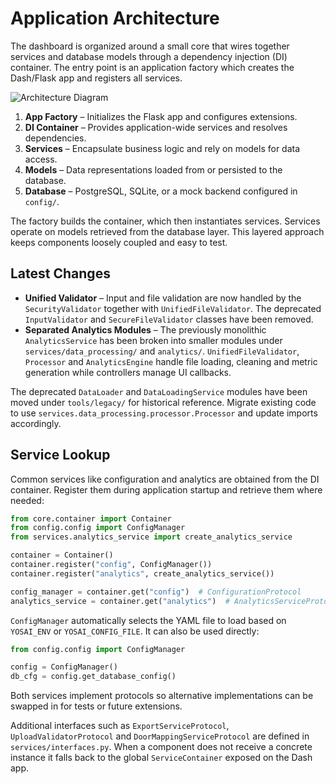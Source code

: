 # Application Architecture

The dashboard is organized around a small core that wires together services and database models through a dependency injection (DI) container. The entry point is an application factory which creates the Dash/Flask app and registers all services.

![Architecture Diagram](architecture.svg)

1. **App Factory** – Initializes the Flask app and configures extensions.
2. **DI Container** – Provides application-wide services and resolves dependencies.
3. **Services** – Encapsulate business logic and rely on models for data access.
4. **Models** – Data representations loaded from or persisted to the database.
5. **Database** – PostgreSQL, SQLite, or a mock backend configured in `config/`.

The factory builds the container, which then instantiates services. Services operate on models retrieved from the database layer. This layered approach keeps components loosely coupled and easy to test.

## Latest Changes

- **Unified Validator** – Input and file validation are now handled by the
  `SecurityValidator` together with `UnifiedFileValidator`. The deprecated
  `InputValidator` and `SecureFileValidator` classes have been removed.
- **Separated Analytics Modules** – The previously monolithic
  `AnalyticsService` has been broken into smaller modules under
`services/data_processing/` and `analytics/`.  `UnifiedFileValidator`,
`Processor` and `AnalyticsEngine` handle file loading, cleaning and metric
generation while controllers manage UI callbacks.

The deprecated `DataLoader` and `DataLoadingService` modules have been moved
under `tools/legacy/` for historical reference.  Migrate existing code to use
`services.data_processing.processor.Processor` and update imports accordingly.

## Service Lookup

Common services like configuration and analytics are obtained from the DI
container. Register them during application startup and retrieve them where
needed:

```python
from core.container import Container
from config.config import ConfigManager
from services.analytics_service import create_analytics_service

container = Container()
container.register("config", ConfigManager())
container.register("analytics", create_analytics_service())

config_manager = container.get("config")  # ConfigurationProtocol
analytics_service = container.get("analytics")  # AnalyticsServiceProtocol
```

`ConfigManager` automatically selects the YAML file to load based on
`YOSAI_ENV` or `YOSAI_CONFIG_FILE`. It can also be used directly:


```python
from config.config import ConfigManager

config = ConfigManager()
db_cfg = config.get_database_config()
```

Both services implement protocols so alternative implementations can be swapped
in for tests or future extensions.

Additional interfaces such as `ExportServiceProtocol`, `UploadValidatorProtocol`
and `DoorMappingServiceProtocol` are defined in `services/interfaces.py`. When a
component does not receive a concrete instance it falls back to the global
`ServiceContainer` exposed on the Dash app.

